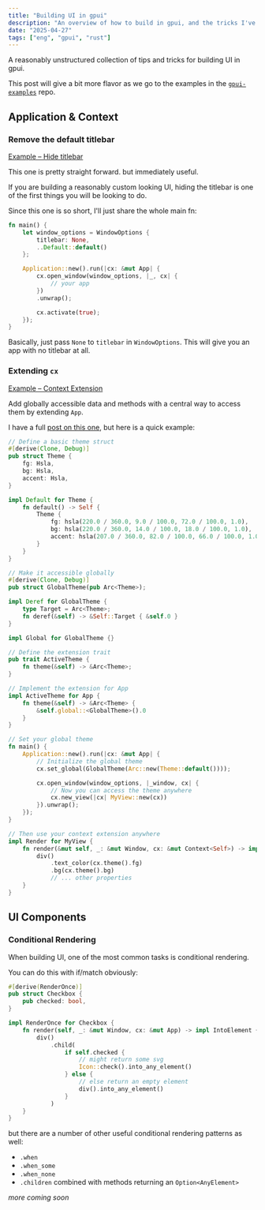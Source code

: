 ```yaml
---
title: "Building UI in gpui"
description: "An overview of how to build in gpui, and the tricks I've learned over the last 2 years."
date: "2025-04-27"
tags: ["eng", "gpui", "rust"]
---
```


A reasonably unstructured collection of tips and tricks for building UI in gpui.

This post will give a bit more flavor as we go to the examples in the [`gpui-examples`](https://github.com/iamnbutler/gpui-examples) repo.

## Application & Context

### Remove the default titlebar

[Example – Hide titlebar](https://github.com/iamnbutler/gpui-examples/tree/main/hide-titlebar)

This one is pretty straight forward. but immediately useful.

If you are building a reasonably custom looking UI, hiding the titlebar is one of the first things you will be looking to do.

Since this one is so short, I'll just share the whole main fn:

~~~rs
fn main() {
    let window_options = WindowOptions {
        titlebar: None,
        ..Default::default()
    };

    Application::new().run(|cx: &mut App| {
        cx.open_window(window_options, |_, cx| {
            // your app
        })
        .unwrap();

        cx.activate(true);
    });
}
~~~

Basically, just pass `None` to `titlebar` in `WindowOptions`. This will give you an app with no titlebar at all.

### Extending `cx`

[Example – Context Extension](https://github.com/iamnbutler/gpui-examples/tree/main/context-extension)

Add globally accessible data and methods with a central way to access them by extending `App`.

I have a full [post on this one](/blog/gpui-adding-extended-context/), but here is a quick example:

~~~rs
// Define a basic theme struct
#[derive(Clone, Debug)]
pub struct Theme {
    fg: Hsla,
    bg: Hsla,
    accent: Hsla,
}

impl Default for Theme {
    fn default() -> Self {
        Theme {
            fg: hsla(220.0 / 360.0, 9.0 / 100.0, 72.0 / 100.0, 1.0),
            bg: hsla(220.0 / 360.0, 14.0 / 100.0, 18.0 / 100.0, 1.0),
            accent: hsla(207.0 / 360.0, 82.0 / 100.0, 66.0 / 100.0, 1.0),
        }
    }
}

// Make it accessible globally
#[derive(Clone, Debug)]
pub struct GlobalTheme(pub Arc<Theme>);

impl Deref for GlobalTheme {
    type Target = Arc<Theme>;
    fn deref(&self) -> &Self::Target { &self.0 }
}

impl Global for GlobalTheme {}

// Define the extension trait
pub trait ActiveTheme {
    fn theme(&self) -> &Arc<Theme>;
}

// Implement the extension for App
impl ActiveTheme for App {
    fn theme(&self) -> &Arc<Theme> {
        &self.global::<GlobalTheme>().0
    }
}

// Set your global theme
fn main() {
    Application::new().run(|cx: &mut App| {
        // Initialize the global theme
        cx.set_global(GlobalTheme(Arc::new(Theme::default())));

        cx.open_window(window_options, |_window, cx| {
            // Now you can access the theme anywhere
            cx.new_view(|cx| MyView::new(cx))
        }).unwrap();
    });
}

// Then use your context extension anywhere
impl Render for MyView {
    fn render(&mut self, _: &mut Window, cx: &mut Context<Self>) -> impl IntoElement {
        div()
            .text_color(cx.theme().fg)
            .bg(cx.theme().bg)
            // ... other properties
    }
}
~~~

## UI Components

### Conditional Rendering

When building UI, one of the most common tasks is conditional rendering.

You can do this with if/match obviously:

~~~rs
#[derive(RenderOnce)]
pub struct Checkbox {
    pub checked: bool,
}

impl RenderOnce for Checkbox {
    fn render(self, _: &mut Window, cx: &mut App) -> impl IntoElement {
        div()
            .child(
                if self.checked {
                    // might return some svg
                    Icon::check().into_any_element()
                } else {
                    // else return an empty element
                    div().into_any_element()
                }
            )
    }
}
~~~

but there are a number of other useful conditional rendering patterns as well:

- `.when`
- `.when_some`
- `.when_none`
- `.children` combined with methods returning an `Option<AnyElement>`

_more coming soon_
